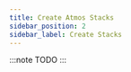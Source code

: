 ```yaml
---
title: Create Atmos Stacks
sidebar_position: 2
sidebar_label: Create Stacks
---
```


:::note
TODO
:::
